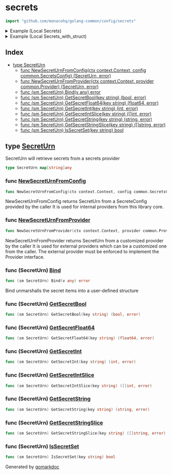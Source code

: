 <!-- Code generated by gomarkdoc. DO NOT EDIT -->

# secrets

```go
import "github.com/monacohq/golang-common/config/secrets"
```

<details><summary>Example (Local Secrets)</summary>
<p>

```go
{
	localConfig := &common.SecretsConfigLocal{
		Path: "example/local_secrets_example.yaml",
	}

	ctx := context.Background()

	sm, err := NewSecretUrnFromConfig(ctx, localConfig)
	if err != nil {
		panic(err)
	}

	itemString, _ := sm.GetSecretString("item_string")
	fmt.Println(itemString)

	itemIntSlice, _ := sm.GetSecretIntSlice("item_intslice")
	fmt.Println(itemIntSlice)

}
```

#### Output

```
1234
[1 2 3 4]
```

</p>
</details>

<details><summary>Example (Local Secrets_with_struct)</summary>
<p>

```go
{
	type myStruct struct {
		ItemBool        bool     `secret_key:"item_bool"`
		ItemInt         int      `secret_key:"item_int"`
		ItemString      string   `secret_key:"item_string"`
		ItemFloat64     float64  `secret_key:"item_float64"`
		ItemIntSlice    []int    `secret_key:"item_intslice"`
		ItemStringSlice []string `secret_key:"item_stringslice"`
	}

	ctx := context.Background()

	sm, err := NewSecretUrnFromConfig(ctx, &common.SecretsConfigLocal{
		Path: "example/local_secrets_example.yaml",
	})
	if err != nil {
		panic(err)
	}

	var data myStruct
	if err := sm.Bind(&data); err != nil {
		panic(err)
	}

	fmt.Printf("%v\n", data)

}
```

#### Output

```
{true 1234 1234 12.34 [1 2 3 4] [1 2 3 4]}
```

</p>
</details>

## Index

- [type SecretUrn](<#type-secreturn>)
  - [func NewSecretUrnFromConfig(ctx context.Context, config common.SecretsConfig) (SecretUrn, error)](<#func-newsecreturnfromconfig>)
  - [func NewSecretUrnFromProvider(ctx context.Context, provider common.Provider) (SecretUrn, error)](<#func-newsecreturnfromprovider>)
  - [func (sm SecretUrn) Bind(v any) error](<#func-secreturn-bind>)
  - [func (sm SecretUrn) GetSecretBool(key string) (bool, error)](<#func-secreturn-getsecretbool>)
  - [func (sm SecretUrn) GetSecretFloat64(key string) (float64, error)](<#func-secreturn-getsecretfloat64>)
  - [func (sm SecretUrn) GetSecretInt(key string) (int, error)](<#func-secreturn-getsecretint>)
  - [func (sm SecretUrn) GetSecretIntSlice(key string) ([]int, error)](<#func-secreturn-getsecretintslice>)
  - [func (sm SecretUrn) GetSecretString(key string) (string, error)](<#func-secreturn-getsecretstring>)
  - [func (sm SecretUrn) GetSecretStringSlice(key string) ([]string, error)](<#func-secreturn-getsecretstringslice>)
  - [func (sm SecretUrn) IsSecretSet(key string) bool](<#func-secreturn-issecretset>)


## type [SecretUrn](<https://github.com/monacohq/golang-common/blob/main/config/secrets/secreturn.go#L18>)

SecretUrn will retrieve secrets from a secrets provider

```go
type SecretUrn map[string]any
```

### func [NewSecretUrnFromConfig](<https://github.com/monacohq/golang-common/blob/main/config/secrets/secreturn.go#L63>)

```go
func NewSecretUrnFromConfig(ctx context.Context, config common.SecretsConfig) (SecretUrn, error)
```

NewSecretUrnFromConfig returns SecretUrn from a SecreteConfig provided by the caller It is used for internal providers from this library core\.

### func [NewSecretUrnFromProvider](<https://github.com/monacohq/golang-common/blob/main/config/secrets/secreturn.go#L80>)

```go
func NewSecretUrnFromProvider(ctx context.Context, provider common.Provider) (SecretUrn, error)
```

NewSecretUrnFromProvider returns SecretUrn from a customized provider by the caller It is used for external providers which can be a customized one from the caller\. The external provider must be enforced to implement the Provider interface\.

### func \(SecretUrn\) [Bind](<https://github.com/monacohq/golang-common/blob/main/config/secrets/secreturn.go#L21>)

```go
func (sm SecretUrn) Bind(v any) error
```

Bind unmarshalls the secret items into a user\-defined structure

### func \(SecretUrn\) [GetSecretBool](<https://github.com/monacohq/golang-common/blob/main/config/secrets/secreturn.go#L99>)

```go
func (sm SecretUrn) GetSecretBool(key string) (bool, error)
```

### func \(SecretUrn\) [GetSecretFloat64](<https://github.com/monacohq/golang-common/blob/main/config/secrets/secreturn.go#L116>)

```go
func (sm SecretUrn) GetSecretFloat64(key string) (float64, error)
```

### func \(SecretUrn\) [GetSecretInt](<https://github.com/monacohq/golang-common/blob/main/config/secrets/secreturn.go#L133>)

```go
func (sm SecretUrn) GetSecretInt(key string) (int, error)
```

### func \(SecretUrn\) [GetSecretIntSlice](<https://github.com/monacohq/golang-common/blob/main/config/secrets/secreturn.go#L150>)

```go
func (sm SecretUrn) GetSecretIntSlice(key string) ([]int, error)
```

### func \(SecretUrn\) [GetSecretString](<https://github.com/monacohq/golang-common/blob/main/config/secrets/secreturn.go#L179>)

```go
func (sm SecretUrn) GetSecretString(key string) (string, error)
```

### func \(SecretUrn\) [GetSecretStringSlice](<https://github.com/monacohq/golang-common/blob/main/config/secrets/secreturn.go#L196>)

```go
func (sm SecretUrn) GetSecretStringSlice(key string) ([]string, error)
```

### func \(SecretUrn\) [IsSecretSet](<https://github.com/monacohq/golang-common/blob/main/config/secrets/secreturn.go#L254>)

```go
func (sm SecretUrn) IsSecretSet(key string) bool
```



Generated by [gomarkdoc](<https://github.com/princjef/gomarkdoc>)
